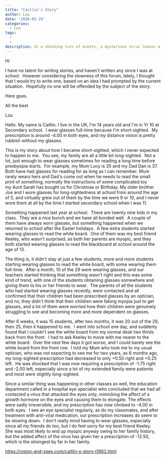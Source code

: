 ```yaml
---
title: "Caitlin's Story"
author: Lou
date: '2020-03-29'
categories:
  - Lou
tags:
  - 
  - 
description: In a shocking turn of events, a mysterious virus leaves a class of students with irreversible myopia.
---
```

Hi

I have no talent for writing stories, and haven't written any since I was at school.  However considering the slowness of this forum, lately, I thought that I would try to write one, based on an idea I had prompted by the current situation.  Hopefully no one will be offended by the subject of the story.

Here goes.

All the best

Lou

Hello. My name is Caitlin. I live in the UK, I'm 14 years old and I'm in Yr 10 at Secondary school.  I wear glasses full-time because I'm short-sighted.  My prescription is around -4.00 in both eyes, and my distance vision is pretty rubbish without my glasses.

This is my story about how I became short-sighted, which I never expected to happen to me.  You see, my family are all a little bit long-sighted.  Not a lot, just enough to wear glasses sometimes for reading a long time before presbyopia starts.  For example, my Mum Lucy is 35 and my Dad Dan is 37.  Both have had glasses for reading for as long as I can remember. Mum rarely wears hers and Dad's come out when he needs to read the small print of something, normally the instructions of some complicated toy my Aunt Sarah has bought us for Christmas or Birthday. My older brother Joe and I wore glasses for long-sightedness at school from around the age of 5, and virtually grew out of them by the time we were 9 or 10, and I never wore them at all by the time I started secondary school when I was 11.

Something happened last year at school.  There are twenty nine kids in my class.  They are a nice bunch and we have all bonded well.  A couple of them have always worn glasses, but something happened when we returned to school after the Easter holidays.  A few extra students started wearing glasses to read the white board.  One of them was my best friend Keeley, who wasn't surprised, as both her parents are myopic, and they both started wearing glasses to read the blackboard at school around the age of 13.

The thing is, it didn't stay at just a few students, more and more students starting wearing glasses to read the white board, with some wearing them full-time.  After a month, 10 of the 29 were wearing glasses, and our teachers started thinking that something wasn't right and this was some kind of trend, with one of the students obtaining glasses somewhere and giving them to his or her friends to wear.  The parents of all the students who had started wearing glasses recently, were contacted and all confirmed that their children had been prescribed glasses by an optician, and no, they didn't think that their children were faking myopia just to get glasses, and a lot of them were worried how their children were genuinely struggling to see and becoming more and more dependent on glasses.

After 6 weeks, it was 15 students, after two months, it was 20 out of the 29, then 25, then it happened to me.  I went into school one day, and suddenly found that I couldn't see the white board from my normal desk two thirds back from the front.  I had to ask Keeley to move with me nearer to the white board.  Over the next few days it got worse, and I could barely see the white board from the front row.  I told my Mum who took me to my usual optician, who was not expecting to see me for two years, as 6 months ago, my long-sighted prescription had decreased to only +0.50 right and +0.25 left.  He was shocked that I was now requiring a prescription of -1.75 right and -2.00 left, especially since a lot of my extended family were patients and most were slightly long-sighted.

Since a similar thing was happening in other classes as well, the education department called in a hospital eye specialist who concluded that we had all contacted a virus that attacked the eyes only, mimicking the affect of a growth hormone on the eyes and causing them to elongate. The effects were sadly irreversible, and my prescription has now climbed to -4.00 in both eyes.  I see an eye specialist regularly, as do my classmates, and after treatment with anti-viral medication, our prescription increases do seem to be slowing down.  I don't really mind having to wear glasses, especially since all my friends do too, but I do feel sorry for my best friend Keeley.  She was most likely to end up myopic anyway owing to her family history, but the added affect of the virus has given her a prescription of -12.50, which is the strongest by far in her family.

https://vision-and-spex.com/caitlin-s-story-t1662.html